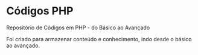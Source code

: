 # Códigos PHP
Repositório de Códigos em PHP - do Básico ao Avançado

Foi criado para armazenar conteúdo e conhecimento, indo desde o básico ao avançado.
